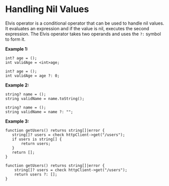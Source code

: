 # Handling Nil Values

Elvis operator is a conditional operator that can be used to handle nil values. It evaluates an expression and if the value is nil, executes the second expression. The Elvis operator takes two operands and uses the `?:` symbol to form it.

**Example 1:** 

```bal
int? age = ();
int validAge = <int>age;
```

```
int? age = ();
int validAge = age ?: 0;
```

**Example 2:**

```bal
string? name = ();
string validName = name.toString();
```

```bal
string? name = ();
string validName = name ?: "";
```

**Example 3:**

```bal
function getUsers() returns string[]|error {
   string[]? users = check httpClient->get("/users");
   if users is string[] {
       return users;
   }
   return [];
}
```

```bal
function getUsers() returns string[]|error {
    string[]? users = check httpClient->get("/users");
    return users ?: [];
}
```